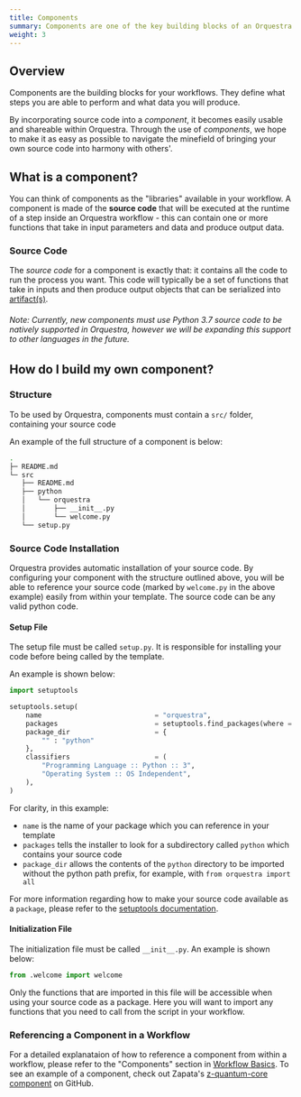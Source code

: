```yaml
---
title: Components
summary: Components are one of the key building blocks of an Orquestra workflow and allow you to resuse common components and integrations.
weight: 3
---
```


## Overview

Components are the building blocks for your workflows. They define what steps you are able to perform and what data you will produce.

By incorporating source code into a _component_, it becomes easily usable and shareable within Orquestra. Through the use of _components_, we hope to make it as easy as possible to navigate the minefield of bringing your own source code into harmony with others'.

## What is a component?

You can think of components as the "libraries" available in your workflow. A component is made of the **source code** that will be executed at the runtime of a step inside an Orquestra workflow - this can contain one or more functions that take in input parameters and data and produce output data.

### Source Code

The *source code* for a component is exactly that: it contains all the code to run the process you want. This code will typically be a set of functions that take in inputs and then produce output objects that can be serialized into [artifact(s)](../../data-management/workflow-artifacts/).

###### Note: Currently, new components must use Python 3.7 source code to be natively supported in Orquestra, however we will be expanding this support to other languages in the future.

## How do I build my own component?

### Structure

To be used by Orquestra, components must contain a `src/` folder, containing your source code

An example of the full structure of a component is below:

```bash
.
├─ README.md
└─ src
   ├── README.md
   ├── python
   │   └── orquestra
   │       ├── __init__.py
   │       └── welcome.py
   └── setup.py
```

### Source Code Installation

Orquestra provides automatic installation of your source code. By configuring your component with the structure outlined above, you will be able to reference your source code (marked by `welcome.py` in the above example) easily from within your template. The source code can be any valid python code.

#### Setup File

The setup file must be called `setup.py`. It is responsible for installing your code before being called by the template.

An example is shown below:

```Python
import setuptools

setuptools.setup(
    name                            = "orquestra",
    packages                        = setuptools.find_packages(where = "python"),
    package_dir                     = {
        "" : "python"
    },
    classifiers                     = (
        "Programming Language :: Python :: 3",
        "Operating System :: OS Independent",
    ),
)
```

For clarity, in this example:
- `name` is the name of your package which you can reference in your template
- `packages` tells the installer to look for a subdirectory called `python`
which contains your source code
- `package_dir` allows the contents of the `python` directory to be imported
without the python path prefix, for example, with `from orquestra import all`

For more information regarding how to make your source code available as a `package`, please refer to the [setuptools documentation](https://setuptools.readthedocs.io/en/latest/setuptools.html#developer-s-guide).


#### Initialization File

The initialization file must be called `__init__.py`. An example is shown below:

```Python
from .welcome import welcome
```

Only the functions that are imported in this file will be accessible when using your source code as a package. Here you will want to import any functions that you need to call from the script in your workflow.

### Referencing a Component in a Workflow

For a detailed explanataion of how to reference a component from within a workflow, please refer to the "Components" section in [Workflow Basics](../../quantum-engine/workflow-basics).
To see an example of a component, check out Zapata's [z-quantum-core component](https://github.com/zapatacomputing/z-quantum-core) on GitHub.
